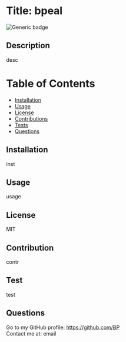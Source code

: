 # Title: bpeal
![Generic badge](https://img.shields.io/badge/License-MIT-<COLOR>.svg)
## Description
desc
# Table of Contents


- [Installation](#installation)
- [Usage](#usage)
- [License](#license)
- [Contributions](#contributions)
- [Tests](#test)
- [Questions](#questions)

<a href = "installation"></a>

## Installation


inst
<a href = "usage"></a>

## Usage 


usage
<a href = "license"></a>

## License 

MIT

<a href = "contributions"></a>

## Contribution

contr

<a href = "test"></a>

## Test

test

<a href = "questions"></a>

## Questions 


Go to my GitHub profile: https://github.com/BP<br>
Contact me at: email